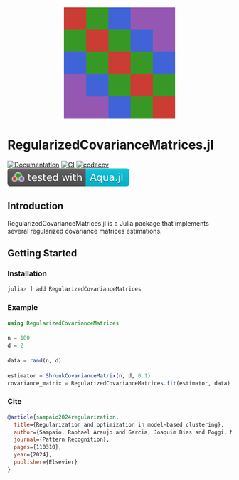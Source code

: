 <div align="center"><img src="/docs/src/assets/logo.svg" width=250px alt="RegularizedCovarianceMatrices.jl"></img></div>

# RegularizedCovarianceMatrices.jl

[![Documentation](https://img.shields.io/badge/docs-stable-blue.svg)](https://raphasampaio.github.io/RegularizedCovarianceMatrices.jl/stable)
[![CI](https://github.com/raphasampaio/RegularizedCovarianceMatrices.jl/actions/workflows/CI.yml/badge.svg)](https://github.com/raphasampaio/RegularizedCovarianceMatrices.jl/actions/workflows/CI.yml)
[![codecov](https://codecov.io/gh/raphasampaio/RegularizedCovarianceMatrices.jl/graph/badge.svg?token=VVRUZRIAYQ)](https://codecov.io/gh/raphasampaio/RegularizedCovarianceMatrices.jl)
[![Aqua](https://raw.githubusercontent.com/JuliaTesting/Aqua.jl/master/badge.svg)](https://github.com/JuliaTesting/Aqua.jl)

## Introduction
RegularizedCovarianceMatrices.jl is a Julia package that implements several regularized covariance matrices estimations.

## Getting Started

### Installation

```julia
julia> ] add RegularizedCovarianceMatrices
```

### Example
```julia
using RegularizedCovarianceMatrices

n = 100
d = 2

data = rand(n, d)

estimator = ShrunkCovarianceMatrix(n, d, 0.1)
covariance_matrix = RegularizedCovarianceMatrices.fit(estimator, data)

```

### Cite

```bibtex
@article{sampaio2024regularization,
  title={Regularization and optimization in model-based clustering},
  author={Sampaio, Raphael Araujo and Garcia, Joaquim Dias and Poggi, Marcus and Vidal, Thibaut},
  journal={Pattern Recognition},
  pages={110310},
  year={2024},
  publisher={Elsevier}
}
```
